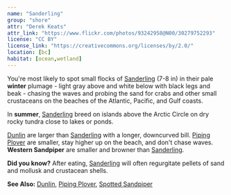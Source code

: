 ```yaml
---
name: "Sanderling"
group: "shore"
attr: "Derek Keats"
attr_link: "https://www.flickr.com/photos/93242958@N00/30279752293"
license: "CC BY"
license_link: "https://creativecommons.org/licenses/by/2.0/"
location: [bc]
habitat: [ocean,wetland]
---
```

You're most likely to spot small flocks of [Sanderling](/birds/sander/) (7-8 in) in their pale **winter** plumage - light gray above and white below with black legs and beak - chasing the waves and probing the sand for crabs and other small crustaceans on the beaches of the Atlantic, Pacific, and Gulf coasts.

In **summer**, [Sanderling](/birds/sander/) breed on islands above the Arctic Circle on dry rocky tundra close to lakes or ponds.

[Dunlin](/birds/dunlin/) are larger than [Sanderling](/birds/sander/) with a longer, downcurved bill. [Piping Plover](/birds/pipplov/) are smaller, stay higher up on the beach, and don't chase waves. **Western Sandpiper** are smaller and browner than [Sanderling](/birds/sander/).

**Did you know?** After eating, [Sanderling](/birds/sander/) will often regurgitate pellets of sand and mollusk and crustacean shells.

<!-- generated, do not edit -->
**See Also:**
[Dunlin](/birds/dunlin/),
[Piping Plover](/birds/pipplov/),
[Spotted Sandpiper](/birds/spotsand/)
